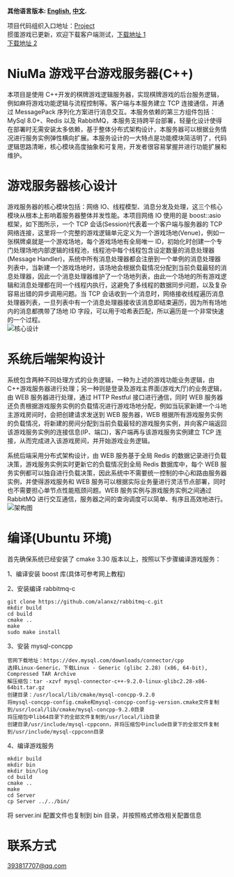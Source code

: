 **其他语言版本: [English](README_EN.MD), [中文](README.MD).**

项目代码组织入口地址：[Project](https://github.com/niuma-wj)\
掼蛋游戏已更新，欢迎下载客户端测试，[下载地址 1](https://github.com/niuma-wj/client/releases/tag/client)\
[下载地址 2](http://106.13.15.226:8896/download)

# NiuMa 游戏平台游戏服务器(C++)

本项目是使用 C++开发的棋牌游戏逻辑服务器，实现棋牌游戏的后台服务逻辑，例如麻将游戏功能逻辑与流程控制等。客户端与本服务建立 TCP 连接通信，并通过 MessagePack 序列化方案进行消息交互。本服务依赖的第三方组件包括：MySql 8.0+、Redis 以及 RabbitMQ，本服务支持跨平台部署，轻量化设计使得在部署时无需安装太多依赖，基于整体分布式架构设计，本服务器可以根据业务情况进行服务实例弹性横向扩展。本服务设计的一大特点是功能模块简洁明了，代码逻辑思路清晰，核心模块高度抽象和可复用，开发者很容易掌握并进行功能扩展和维护。

# 游戏服务器核心设计

游戏服务器的核心模块包括：网络 IO、线程模型、消息分发及处理，这三个核心模块从根本上影响着服务器整体并发性能。本项目网络 IO 使用的是 boost::asio 框架，如下图所示，一个 TCP 会话(Session)代表着一个客户端与服务器的 TCP 网络连接，这里将一个完整的游戏逻辑单元定义为一个游戏场地(Venue)，例如一张棋牌桌就是一个游戏场地，每个游戏场地有全局唯一 ID，初始化时创建一个专门处理场地内部逻辑的线程池，线程池中每个线程包含设定数量的消息处理器(Message Handler)，系统中所有消息处理器都会注册到一个单例的消息处理器列表中，当新建一个游戏场地时，该场地会根据负载情况分配到当前负载最轻的消息处理器，因此一个消息处理器维护了一个场地列表，由此一个场地的所有游戏逻辑和消息处理都在同一个线程内执行，这避免了多线程的数据同步问题，以及复杂容易出错的异步调用问题。当 TCP 会话收到一个消息时，网络接收线程遍历消息处理器列表，一旦列表中有一个消息处理器接收该消息即结束遍历，因为所有场地内的消息都携带了场地 ID 字段，可以用于哈希表匹配，所以遍历是一个非常快速的一个过程。\
![核心设计](https://gitee.com/friedrich-hegel/data/raw/master/core.png)

# 系统后端架构设计

系统包含两种不同处理方式的业务逻辑，一种为上述的游戏功能业务逻辑，由 C++游戏服务器进行处理；另一种则是登录及游戏主界面(游戏大厅)的业务逻辑，由 WEB 服务器进行处理，通过 HTTP Restful 接口进行通信，同时 WEB 服务器还负责根据游戏服务实例的负载情况进行游戏场地分配，例如当玩家新建一个斗地主游戏房间时，会把创建请求发送到 WEB 服务器，WEB 根据所有游戏服务实例的负载情况，将新建的房间分配到当前负载最轻的游戏服务实例，并向客户端返回该游戏服务实例的连接信息(IP、端口)，客户端再与该游戏服务实例建立 TCP 连接，从而完成进入该游戏房间，并开始游戏业务逻辑。

系统后端采用分布式架构设计，由 WEB 服务基于全局 Redis 的数据记录进行负载决策，游戏服务实例实时更新它的负载情况到全局 Redis 数据库中，每个 WEB 服务实例都可以独自进行负载决策，因此系统中不需要统一控制的中心和路由服务器实例，并使得游戏服务和 WEB 服务可以根据实际业务量进行灵活节点部署，同时也不需要担心单节点性能瓶颈问题。WEB 服务实例与游戏服务实例之间通过 RabbitMQ 进行交互通信，服务器之间的查询调度可以简单、有序且高效地进行。\
![架构图](https://gitee.com/friedrich-hegel/data/raw/master/Framework.png)

# 编译(Ubuntu 环境)

首先确保系统已经安装了 cmake 3.30 版本以上，按照以下步骤编译游戏服务：

1、编译安装 boost 库(具体可参考网上教程)

2、安装编译 rabbitmq-c

```rabbitmq-c
git clone https://github.com/alanxz/rabbitmq-c.git
mkdir build
cd build
cmake ..
make
sudo make install
```

3、安装 mysql-concpp

```
官网下载地址：https://dev.mysql.com/downloads/connector/cpp
选择Linux-Generic，下载Linux - Generic (glibc 2.28) (x86, 64-bit), Compressed TAR Archive
解压缩包：tar -xzvf mysql-connector-c++-9.2.0-linux-glibc2.28-x86-64bit.tar.gz
创建目录：/usr/local/lib/cmake/mysql-concpp-9.2.0
将mysql-concpp-config.cmake和mysql-concpp-config-version.cmake文件复制到/usr/local/lib/cmake/mysql-concpp-9.2.0目录
将压缩包中lib64目录下的全部文件复制到/usr/local/lib目录
创建目录/usr/include/mysql-cppconn，并将压缩包中include目录下的全部文件复制到/usr/include/mysql-cppconn目录
```

4、编译游戏服务

```
mkdir build
mkdir bin
mkdir bin/log
cd build
cmake ..
make
cd Server
cp Server ../../bin/
```

将 server.ini 配置文件也复制到 bin 目录，并按照格式修改相关配置信息

# 联系方式

393817707@qq.com
